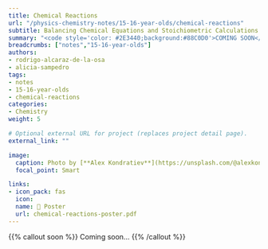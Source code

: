 ```yaml
---
title: Chemical Reactions
url: "/physics-chemistry-notes/15-16-year-olds/chemical-reactions"
subtitle: Balancing Chemical Equations and Stoichiometric Calculations
summary: "<code style='color: #2E3440;background:#88C0D0'>COMING SOON</code> <br> Balancing Chemical Equations, Mass-Mass Calculations and Mass-Volume Calculations."
breadcrumbs: ["notes","15-16-year-olds"]
authors:
- rodrigo-alcaraz-de-la-osa
- alicia-sampedro
tags:
- notes
- 15-16-year-olds
- chemical-reactions
categories:
- Chemistry
weight: 5

# Optional external URL for project (replaces project detail page).
external_link: ""

image:
  caption: Photo by [**Alex Kondratiev**](https://unsplash.com/@alexkondratiev) on [Unsplash](https://unsplash.com)
  focal_point: Smart

links:
- icon_pack: fas
  icon:
  name: 📜 Poster
  url: chemical-reactions-poster.pdf
---
```


{{% callout soon %}}
Coming soon...
{{% /callout %}}	
